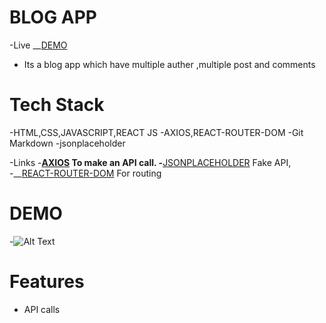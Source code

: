 # BLOG APP
 -Live  __[DEMO](https://relaxed-bell-a5e1de.netlify.app/users)
 - Its a blog app which have multiple auther ,multiple post and comments
# Tech Stack
-HTML,CSS,JAVASCRIPT,REACT JS
-AXIOS,REACT-ROUTER-DOM
-Git Markdown
-jsonplaceholder
 
-Links 
-__[AXIOS](https://www.npmjs.com/package/axios) To make an API call.
-__[JSONPLACEHOLDER](https://jsonplaceholder.typicode.com/) Fake API,   
-__[REACT-ROUTER-DOM](https://www.npmjs.com/package/react-router-dom) For routing 

# DEMO
-![Alt Text](https://media.giphy.com/media/TvczAe2KJGHNw5y0DA/giphy.gif?cid=790b7611c941ca34bf92e2bd4aa722816312ad5bf9fa76ef&rid=giphy.gif&ct=g)

# Features
  - API calls
  

